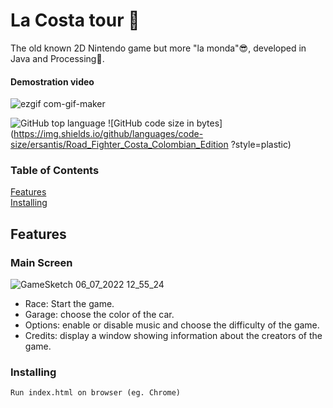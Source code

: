 

# La Costa tour :red_car:

The old known 2D Nintendo game but more "la monda"😎, developed in Java and Processing🧍.

#### Demostration video

![ezgif com-gif-maker](https://user-images.githubusercontent.com/93928718/177615005-93e734a1-7d95-4794-85fa-175b638aec7f.gif)

![GitHub top language](https://img.shields.io/github/languages/top/ersantis/Road_Fighter_Costa_Colombian_Edition?style=plastic)
![GitHub code size in bytes](https://img.shields.io/github/languages/code-size/ersantis/Road_Fighter_Costa_Colombian_Edition
?style=plastic)

### Table of Contents  
[Features](#Features)  
[Installing](#Installing)


## Features 

### Main Screen
![GameSketch 06_07_2022 12_55_24](https://user-images.githubusercontent.com/93928718/177613400-be00ec68-76ae-462c-b41b-ff1321acf0a8.png)
- Race: Start the game.
- Garage: choose the color of the car.
- Options: enable or disable music and choose the difficulty of the game.
- Credits: display a window showing information about the creators of the game.
  


### Installing

```
Run index.html on browser (eg. Chrome)
```


